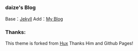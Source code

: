 ### daize's Blog
Base：[Jekyll](https://github.com/jekyll/jekyll)
Add：[My Blog](http://daize1994.github.io)

### Thanks:
This theme is forked from [Hux](https://github.com/Huxpro/huxblog-boilerplate)
Thanks Him and Github Pages!